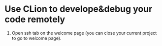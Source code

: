 # Use CLion to develope&debug your code remotely

1. Open ssh tab on the welcome page (you can close your current project to go to welcome page).

